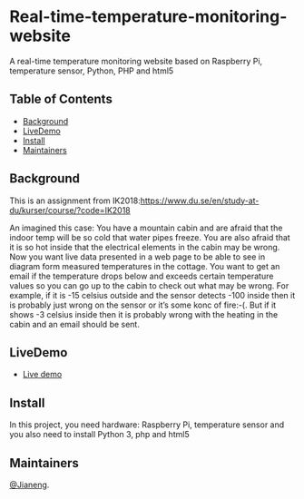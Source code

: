 # Real-time-temperature-monitoring-website
A real-time temperature monitoring website based on Raspberry Pi, temperature sensor, Python, PHP and html5
## Table of Contents

- [Background](#background)
- [LiveDemo](#livedemo)
- [Install](#install)
- [Maintainers](#maintainers)

## Background
This is an assignment from IK2018:https://www.du.se/en/study-at-du/kurser/course/?code=IK2018

An imagined this case: You have a mountain cabin and are afraid that the indoor temp will be so cold that water pipes freeze. You are also afraid that it is so hot inside that the electrical elements in the cabin may be wrong. Now you want live data presented in a web page to be able to see in diagram form measured temperatures in the cottage. You want to get an email if the temperature drops below and exceeds certain temperature values so you can go up to the cabin to check out what may be wrong. For example, if it is -15 celsius outside and the sensor detects -100 inside then it is probably just wrong on the sensor or it’s  some konc of fire:-(. But if it shows -3 celsius inside then it is probably wrong with the heating in the cabin and an email should be sent.

## LiveDemo
- [Live demo](http://users.du.se/~h19jiali/Github_video/live_demo.mp4)

## Install
In this project, you need hardware: Raspberry Pi, temperature sensor and you also need to install Python 3, php and html5

## Maintainers
[@Jianeng](https://github.com/tommyLi66).

